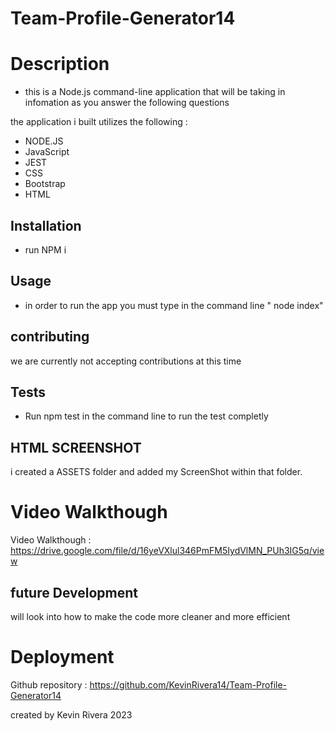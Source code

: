 # Team-Profile-Generator14

# Description 
- this is a Node.js command-line application that will be taking in infomation as you answer the following questions 

the application i built utilizes the following : 
- NODE.JS
- JavaScript
- JEST
- CSS
- Bootstrap
- HTML 

## Installation 
- run NPM i 

## Usage 
- in order to run the app you must type in the command line " node index"

## contributing 
we are currently not accepting contributions at this time 

## Tests 
- Run npm test in the command line to run the test completly 


## HTML SCREENSHOT 

i created a ASSETS folder and added my ScreenShot within that folder. 


# Video Walkthough 
Video Walkthough : https://drive.google.com/file/d/16yeVXlul346PmFM5IydVlMN_PUh3IG5q/view 

## future Development 

 will look into how to make the code more cleaner and more efficient 

 # Deployment 

 Github repository : https://github.com/KevinRivera14/Team-Profile-Generator14 

created by Kevin Rivera 2023 